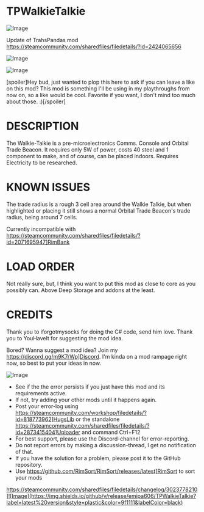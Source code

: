 # TPWalkieTalkie

![Image](https://i.imgur.com/buuPQel.png)

Update of TrahsPandas mod https://steamcommunity.com/sharedfiles/filedetails/?id=2424065656

![Image](https://i.imgur.com/pufA0kM.png)

	
![Image](https://i.imgur.com/Z4GOv8H.png)

[spoiler]Hey bud, just wanted to plop this here to ask if you can leave a like on this mod? This mod is something I'll be using in my playthroughs from now on, so a like would be cool. Favorite if you want, I don't mind too much about those. :)[/spoiler]

# DESCRIPTION


The Walkie-Talkie is a pre-microelectronics Comms. Console and Orbital Trade Beacon. It requires only 5W of power, costs 40 steel and 1 component to make, and of course, can be placed indoors. Requires Electricity to be researched.

# KNOWN ISSUES

The trade radius is a rough 3 cell area around the Walkie Talkie, but when highlighted or placing it still shows a normal Orbital Trade Beacon's trade radius, being around 7 cells.

Currently incompatible with https://steamcommunity.com/sharedfiles/filedetails/?id=2071695947]RimBank

# LOAD ORDER

Not really sure, but, I think you want to put this mod as close to core as you possibly can. Above Deep Storage and addons at the least.

# CREDITS


Thank you to iforgotmysocks for doing the C# code, send him love.
Thank you to YouHaveIt for suggesting the mod idea.

Bored? Wanna suggest a mod idea? Join my https://discord.gg/m9K7rWp]Discord. I'm kinda on a mod rampage right now, so best to put your ideas in now.

![Image](https://i.imgur.com/PwoNOj4.png)



-  See if the the error persists if you just have this mod and its requirements active.
-  If not, try adding your other mods until it happens again.
-  Post your error-log using https://steamcommunity.com/workshop/filedetails/?id=818773962]HugsLib or the standalone https://steamcommunity.com/sharedfiles/filedetails/?id=2873415404]Uploader and command Ctrl+F12
-  For best support, please use the Discord-channel for error-reporting.
-  Do not report errors by making a discussion-thread, I get no notification of that.
-  If you have the solution for a problem, please post it to the GitHub repository.
-  Use https://github.com/RimSort/RimSort/releases/latest]RimSort to sort your mods



https://steamcommunity.com/sharedfiles/filedetails/changelog/3023778210]![Image](https://img.shields.io/github/v/release/emipa606/TPWalkieTalkie?label=latest%20version&style=plastic&color=9f1111&labelColor=black)

